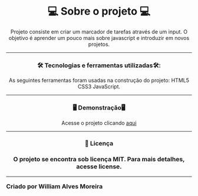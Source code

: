 
<h1 align="center">💻 Sobre o projeto 💻 </h1>
<p align="center">Projeto consiste em criar um marcador de tarefas através de um input. O objetivo é aprender um pouco mais sobre javascript e introduzir em novos projetos.</p>

_________________________________________________________________________________________________________________________________________________________

<h3 align="center">🛠 Tecnologias e ferramentas utilizadas🛠:</h3>
<p align="center">As seguintes ferramentas foram usadas na construção do projeto: HTML5 CSS3 JavaScript.</p>

_________________________________________________________________________________________________________________________________________________

<h3 align="center">🖥️ Demonstração🖥️</h3>
<p align="center">Acesse o projeto clicando <a href="https://williama-hub.github.io/To_Do_List/index.html"> aqui </a> </p>

____________________________________________________________________________________________________________________________________________

<h3 align="center">📝 Licença<h3>
<p align="center">O projeto se encontra sob licença MIT. Para mais detalhes, acesse license.</p>

____________________________________________________________________________________________________________________________________
Criado por William Alves Moreira
